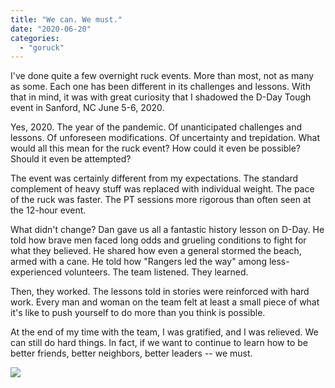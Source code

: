 ```yaml
---
title: "We can. We must."
date: "2020-06-20"
categories: 
  - "goruck"
---
```


I've done quite a few overnight ruck events. More than most, not as many as some. Each one has been different in its challenges and lessons. With that in mind, it was with great curiosity that I shadowed the D-Day Tough event in Sanford, NC June 5-6, 2020.

Yes, 2020. The year of the pandemic. Of unanticipated challenges and lessons. Of unforeseen modifications. Of uncertainty and trepidation. What would all this mean for the ruck event? How could it even be possible? Should it even be attempted?

The event was certainly different from my expectations. The standard complement of heavy stuff was replaced with individual weight. The pace of the ruck was faster. The PT sessions more rigorous than often seen at the 12-hour event.

What didn't change? Dan gave us all a fantastic history lesson on D-Day. He told how brave men faced long odds and grueling conditions to fight for what they believed. He shared how even a general stormed the beach, armed with a cane. He told how "Rangers led the way" among less-experienced volunteers. The team listened. They learned.

Then, they worked. The lessons told in stories were reinforced with hard work. Every man and woman on the team felt at least a small piece of what it's like to push yourself to do more than you think is possible.

At the end of my time with the team, I was gratified, and I was relieved. We can still do hard things. In fact, if we want to continue to learn how to be better friends, better neighbors, better leaders -- we must.

![](https://i0.wp.com/f3carpex.com/wp-content/uploads/2020/06/20200606_013452-scaled.jpg?fit=800%2C389&ssl=1)
